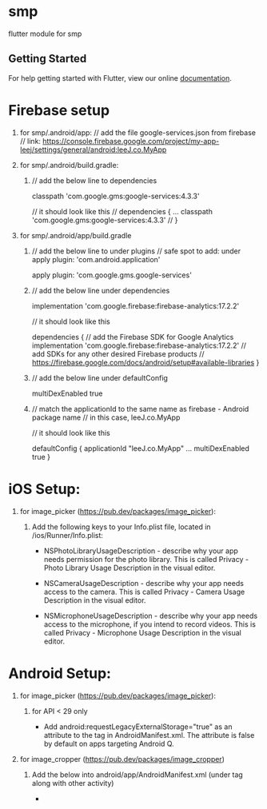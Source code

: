 # smp

flutter module for smp

## Getting Started

For help getting started with Flutter, view our online
[documentation](https://flutter.dev/).

# Firebase setup

1. for smp/.android/app:
    // add the file google-services.json from firebase
    // link: https://console.firebase.google.com/project/my-app-leej/settings/general/android:leeJ.co.MyApp

2. for smp/.android/build.gradle:
    1) // add the below line to dependencies

        classpath 'com.google.gms:google-services:4.3.3'

       // it should look like this
        //
        dependencies {
        ...
        classpath 'com.google.gms:google-services:4.3.3'
        //
        }   

3. for smp/.android/app/build.gradle
    1) // add the below line to under plugins
       // safe spot to add: under apply plugin: 'com.android.application'

        apply plugin: 'com.google.gms.google-services'
    
    2) // add the below line under dependencies

        implementation 'com.google.firebase:firebase-analytics:17.2.2'
    
       // it should look like this

        dependencies {
        // add the Firebase SDK for Google Analytics
        implementation 'com.google.firebase:firebase-analytics:17.2.2'
        // add SDKs for any other desired Firebase products
        // https://firebase.google.com/docs/android/setup#available-libraries
        }   

    3) // add the below line under defaultConfig

        multiDexEnabled true

    4) // match the applicationId to the same name as firebase - Android package name
       // in this case, leeJ.co.MyApp

       // it should look like this

       defaultConfig {
        applicationId "leeJ.co.MyApp"
        ...
        multiDexEnabled true
    }
    

# iOS Setup:

1. for image_picker (https://pub.dev/packages/image_picker):

    1) Add the following keys to your Info.plist file, located in <project root>/ios/Runner/Info.plist:
    
        - NSPhotoLibraryUsageDescription - describe why your app needs permission for the photo library. This is called Privacy - Photo Library Usage Description in the visual editor.

        - NSCameraUsageDescription - describe why your app needs access to the camera. This is called Privacy - Camera Usage Description in the visual editor.

        - NSMicrophoneUsageDescription - describe why your app needs access to the microphone, if you intend to record videos. This is called Privacy - Microphone Usage Description in the visual editor.



# Android Setup:

1. for image_picker (https://pub.dev/packages/image_picker):

    1) for API < 29 only

        - Add android:requestLegacyExternalStorage="true" as an attribute to the <application> tag in AndroidManifest.xml. The attribute is false by default on apps targeting Android Q.

2. for image_cropper (https://pub.dev/packages/image_cropper)

    1) Add the below into android/app/AndroidManifest.xml (under <application> tag along with other activity)

        - <activity
            android:name="com.yalantis.ucrop.UCropActivity"
            android:screenOrientation="portrait"
            android:theme="@style/Theme.AppCompat.Light.NoActionBar"/>
